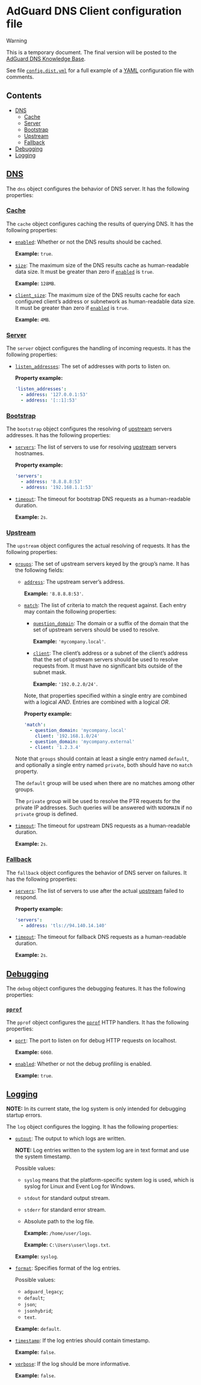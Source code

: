  #  AdGuard DNS Client configuration file

> [!WARNING]
> This is a temporary document. The final version will be posted to the [AdGuard DNS Knowledge Base][kb].

[kb]: https://adguard-dns.io/kb/

See file [`config.dist.yml`][dist] for a full example of a [YAML][yaml]
configuration file with comments.

##  Contents

 *  [DNS](#dns)
     *  [Cache](#dns-cache)
     *  [Server](#dns-server)
     *  [Bootstrap](#dns-bootstrap)
     *  [Upstream](#dns-upstream)
     *  [Fallback](#dns-fallback)
 *  [Debugging](#debug)
 *  [Logging](#log)

[dist]: ../config.dist.yml
[yaml]: https://yaml.org/



##  <a href="#dns" id="dns" name="dns">DNS</a>

The `dns` object configures the behavior of DNS server.  It has the following
properties:

   ###  <a href="#dns-cache" id="dns-cache" name="dns-cache">Cache</a>

The `cache` object configures caching the results of querying DNS.  It has the
following properties:

 *  <a href="#dns-cache-enabled" id="dns-cache-enabled" name="dns-cache-enabled">`enabled`</a>:
    Whether or not the DNS results should be cached.

    **Example:** `true`.

 *  <a href="#dns-cache-size" id="dns-cache-size" name="dns-cache-size">`size`</a>:
    The maximum size of the DNS results cache as human-readable data size.  It
    must be greater than zero if [`enabled`](#dns-cache-enabled) is `true`.

    **Example:** `128MB`.

 *  <a href="#dns-cache-client-size" id="dns-cache-client-size" name="dns-cache-client-size">`client_size`</a>:
    The maximum size of the DNS results cache for each configured client’s
    address or subnetwork as human-readable data size.  It must be greater than
    zero if [`enabled`](#dns-cache-enabled) is `true`.

    **Example:** `4MB`.



   ###  <a href="#dns-server" id="dns-server" name="dns-server">Server</a>

The `server` object configures the handling of incoming requests.  It has the
following properties:

 *  <a href="#dns-server-listen_addresses" id="dns-server-listen_addresses" name="dns-server-listen_addresses">`listen_addresses`</a>:
    The set of addresses with ports to listen on.

    **Property example:**

    ```yaml
    'listen_addresses':
      - address: '127.0.0.1:53'
      - address: '[::1]:53'
    ```



   ###  <a href="#dns-bootstrap" id="dns-bootstrap" name="dns-bootstrap">Bootstrap</a>

The `bootstrap` object configures the resolving of [upstream](#dns-upstream)
servers addresses.  It has the following properties:

 *  <a href="#dns-bootstrap-servers" id="dns-bootstrap-servers" name="dns-bootstrap-servers">`servers`</a>:
    The list of servers to use for resolving [upstream](#dns-upstream) servers
    hostnames.

    **Property example:**

    ```yaml
    'servers':
      - address: '8.8.8.8:53'
      - address: '192.168.1.1:53'
    ```

 *  <a href="#dns-bootstrap-timeout" id="dns-bootstrap-timeout" name="dns-bootstrap-timeout">`timeout`</a>:
    The timeout for bootstrap DNS requests as a human-readable duration.

    **Example:** `2s`.



   ###  <a href="#dns-upstream" id="dns-upstream" name="dns-upstream">Upstream</a>

The `upstream` object configures the actual resolving of requests.  It has the
following properties:


 *  <a href="#dns-upstream-groups" id="dns-upstream-groups" name="dns-upstream-groups">`groups`</a>:
    The set of upstream servers keyed by the group’s name.  It has the following
    fields:

     *  <a href="#dns-upstream-group-address" id="dns-upstream-group-address" name="dns-upstream-group-address">`address`</a>:
        The upstream server’s address.

        **Example:** `'8.8.8.8:53'`.

     *  <a href="#dns-upstream-group-match" id="dns-upstream-group-match" name="dns-upstream-group-match">`match`</a>:
        The list of criteria to match the request against.  Each entry may
        contain the following properties:

         *  <a href="#dns-upstream-group-match-question_domain" id="dns-upstream-group-match-question_domain" name="dns-upstream-group-match-question_domain">`question_domain`</a>:
            The domain or a suffix of the domain that the set of upstream
            servers should be used to resolve.

            **Example:** `'mycompany.local'`.

         *  <a href="#dns-upstream-group-match-client" id="dns-upstream-group-match-client" name="dns-upstream-group-match-client">`client`</a>:
            The client’s address or a subnet of the client’s address that the
            set of upstream servers should be used to resolve requests from.  It
            must have no significant bits outside of the subnet mask.

            **Example:** `'192.0.2.0/24'`.

        Note, that properties specified within a single entry are combined with
        a logical *AND*.  Entries are combined with a logical *OR*.

        **Property example:**

        ```yaml
        'match':
          - question_domain: 'mycompany.local'
            client: '192.168.1.0/24'
          - question_domain: 'mycompany.external'
          - client: '1.2.3.4'
        ```

    Note that `groups` should contain at least a single entry named `default`,
    and optionally a single entry named `private`, both should have no `match`
    property.

    The `default` group will be used when there are no matches among other
    groups.

    The `private` group will be used to resolve the PTR requests for the private
    IP addresses.  Such queries will be answered with `NXDOMAIN` if no `private`
    group is defined.

 *  <a href="#dns-upstream-timeout" id="dns-upstream-timeout" name="dns-upstream-timeout">`timeout`</a>:
    The timeout for upstream DNS requests as a human-readable duration.

    **Example:** `2s`.



   ###  <a href="#dns-fallback" id="dns-fallback" name="dns-fallback">Fallback</a>

The `fallback` object configures the behavior of DNS server on failures.  It has
the following properties:

 *  <a href="#dns-fallback-servers" id="dns-fallback-servers" name="dns-fallback-servers">`servers`</a>:
    The list of servers to use after the actual [upstream](#dns-upstream) failed
    to respond.

    **Property example:**

    ```yaml
    'servers':
      - address: 'tls://94.140.14.140'
    ```

 *  <a href="#dns-fallback-timeout" id="dns-fallback-timeout" name="dns-fallback-timeout">`timeout`</a>:
    The timeout for fallback DNS requests as a human-readable duration.

    **Example:** `2s`.



##  <a href="#debug" id="debug" name="debug">Debugging</a>

The `debug` object configures the debugging features.  It has the following
properties:

   ###  <a href="#debug-pprof" id="debug-pprof" name="debug-pprof">`pprof`</a>

The `pprof` object configures the [`pprof`][pkg-pprof] HTTP handlers.  It has
the following properties:

 *  <a href="#debug-pprof-port" id="debug-pprof-port" name="debug-pprof-port">`port`</a>:
    The port to listen on for debug HTTP requests on localhost.

    **Example:** `6060`.

 *  <a href="#debug-pprof-enabled" id="debug-pprof-enabled" name="debug-pprof-enabled">`enabled`</a>:
    Whether or not the debug profiling is enabled.

    **Example:** `true`.

[pkg-pprof]: https://golang.org/pkg/net/http/pprof



##  <a href="#log" id="log" name="log">Logging</a>

**NOTE:** In its current state, the log system is only intended for debugging
startup errors.

The `log` object configures the logging.  It has the following properties:

 *  <a href="#log-output" id="log-output" name="log-output">`output`</a>:
    The output to which logs are written.

    **NOTE:** Log entries written to the system log are in text format and use
    the system timestamp.

    Possible values:

     *  `syslog` means that the platform-specific system log is used, which is
        syslog for Linux and Event Log for Windows.

     *  `stdout` for standard output stream.

     *  `stderr` for standard error stream.

     *  Absolute path to the log file.

        **Example:** `/home/user/logs`.

        **Example:** `C:\Users\user\logs.txt`.

    **Example:** `syslog`.

 *  <a href="#log-format" id="log-format" name="log-format">`format`</a>:
    Specifies format of the log entries.

    Possible values:

     *  `adguard_legacy`;
     *  `default`;
     *  `json`;
     *  `jsonhybrid`;
     *  `text`.

    **Example:** `default`.

    <!--
    TODO(s.chzhen):  Add output examples.
    -->

 *  <a href="#log-timestamp" id="log-timestamp" name="log-timestamp">`timestamp`</a>:
    If the log entries should contain timestamp.

    **Example:** `false`.

 *  <a href="#log-verbose" id="log-verbose" name="log-verbose">`verbose`</a>:
    If the log should be more informative.

    **Example:** `false`.
